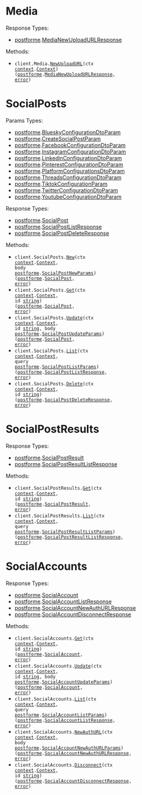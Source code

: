 # Media

Response Types:

- <a href="https://pkg.go.dev/github.com/DayMoonDevelopment/post-for-me-go">postforme</a>.<a href="https://pkg.go.dev/github.com/DayMoonDevelopment/post-for-me-go#MediaNewUploadURLResponse">MediaNewUploadURLResponse</a>

Methods:

- <code title="post /v1/media/create-upload-url">client.Media.<a href="https://pkg.go.dev/github.com/DayMoonDevelopment/post-for-me-go#MediaService.NewUploadURL">NewUploadURL</a>(ctx <a href="https://pkg.go.dev/context">context</a>.<a href="https://pkg.go.dev/context#Context">Context</a>) (<a href="https://pkg.go.dev/github.com/DayMoonDevelopment/post-for-me-go">postforme</a>.<a href="https://pkg.go.dev/github.com/DayMoonDevelopment/post-for-me-go#MediaNewUploadURLResponse">MediaNewUploadURLResponse</a>, <a href="https://pkg.go.dev/builtin#error">error</a>)</code>

# SocialPosts

Params Types:

- <a href="https://pkg.go.dev/github.com/DayMoonDevelopment/post-for-me-go">postforme</a>.<a href="https://pkg.go.dev/github.com/DayMoonDevelopment/post-for-me-go#BlueskyConfigurationDtoParam">BlueskyConfigurationDtoParam</a>
- <a href="https://pkg.go.dev/github.com/DayMoonDevelopment/post-for-me-go">postforme</a>.<a href="https://pkg.go.dev/github.com/DayMoonDevelopment/post-for-me-go#CreateSocialPostParam">CreateSocialPostParam</a>
- <a href="https://pkg.go.dev/github.com/DayMoonDevelopment/post-for-me-go">postforme</a>.<a href="https://pkg.go.dev/github.com/DayMoonDevelopment/post-for-me-go#FacebookConfigurationDtoParam">FacebookConfigurationDtoParam</a>
- <a href="https://pkg.go.dev/github.com/DayMoonDevelopment/post-for-me-go">postforme</a>.<a href="https://pkg.go.dev/github.com/DayMoonDevelopment/post-for-me-go#InstagramConfigurationDtoParam">InstagramConfigurationDtoParam</a>
- <a href="https://pkg.go.dev/github.com/DayMoonDevelopment/post-for-me-go">postforme</a>.<a href="https://pkg.go.dev/github.com/DayMoonDevelopment/post-for-me-go#LinkedinConfigurationDtoParam">LinkedinConfigurationDtoParam</a>
- <a href="https://pkg.go.dev/github.com/DayMoonDevelopment/post-for-me-go">postforme</a>.<a href="https://pkg.go.dev/github.com/DayMoonDevelopment/post-for-me-go#PinterestConfigurationDtoParam">PinterestConfigurationDtoParam</a>
- <a href="https://pkg.go.dev/github.com/DayMoonDevelopment/post-for-me-go">postforme</a>.<a href="https://pkg.go.dev/github.com/DayMoonDevelopment/post-for-me-go#PlatformConfigurationsDtoParam">PlatformConfigurationsDtoParam</a>
- <a href="https://pkg.go.dev/github.com/DayMoonDevelopment/post-for-me-go">postforme</a>.<a href="https://pkg.go.dev/github.com/DayMoonDevelopment/post-for-me-go#ThreadsConfigurationDtoParam">ThreadsConfigurationDtoParam</a>
- <a href="https://pkg.go.dev/github.com/DayMoonDevelopment/post-for-me-go">postforme</a>.<a href="https://pkg.go.dev/github.com/DayMoonDevelopment/post-for-me-go#TiktokConfigurationParam">TiktokConfigurationParam</a>
- <a href="https://pkg.go.dev/github.com/DayMoonDevelopment/post-for-me-go">postforme</a>.<a href="https://pkg.go.dev/github.com/DayMoonDevelopment/post-for-me-go#TwitterConfigurationDtoParam">TwitterConfigurationDtoParam</a>
- <a href="https://pkg.go.dev/github.com/DayMoonDevelopment/post-for-me-go">postforme</a>.<a href="https://pkg.go.dev/github.com/DayMoonDevelopment/post-for-me-go#YoutubeConfigurationDtoParam">YoutubeConfigurationDtoParam</a>

Response Types:

- <a href="https://pkg.go.dev/github.com/DayMoonDevelopment/post-for-me-go">postforme</a>.<a href="https://pkg.go.dev/github.com/DayMoonDevelopment/post-for-me-go#SocialPost">SocialPost</a>
- <a href="https://pkg.go.dev/github.com/DayMoonDevelopment/post-for-me-go">postforme</a>.<a href="https://pkg.go.dev/github.com/DayMoonDevelopment/post-for-me-go#SocialPostListResponse">SocialPostListResponse</a>
- <a href="https://pkg.go.dev/github.com/DayMoonDevelopment/post-for-me-go">postforme</a>.<a href="https://pkg.go.dev/github.com/DayMoonDevelopment/post-for-me-go#SocialPostDeleteResponse">SocialPostDeleteResponse</a>

Methods:

- <code title="post /v1/social-posts">client.SocialPosts.<a href="https://pkg.go.dev/github.com/DayMoonDevelopment/post-for-me-go#SocialPostService.New">New</a>(ctx <a href="https://pkg.go.dev/context">context</a>.<a href="https://pkg.go.dev/context#Context">Context</a>, body <a href="https://pkg.go.dev/github.com/DayMoonDevelopment/post-for-me-go">postforme</a>.<a href="https://pkg.go.dev/github.com/DayMoonDevelopment/post-for-me-go#SocialPostNewParams">SocialPostNewParams</a>) (<a href="https://pkg.go.dev/github.com/DayMoonDevelopment/post-for-me-go">postforme</a>.<a href="https://pkg.go.dev/github.com/DayMoonDevelopment/post-for-me-go#SocialPost">SocialPost</a>, <a href="https://pkg.go.dev/builtin#error">error</a>)</code>
- <code title="get /v1/social-posts/{id}">client.SocialPosts.<a href="https://pkg.go.dev/github.com/DayMoonDevelopment/post-for-me-go#SocialPostService.Get">Get</a>(ctx <a href="https://pkg.go.dev/context">context</a>.<a href="https://pkg.go.dev/context#Context">Context</a>, id <a href="https://pkg.go.dev/builtin#string">string</a>) (<a href="https://pkg.go.dev/github.com/DayMoonDevelopment/post-for-me-go">postforme</a>.<a href="https://pkg.go.dev/github.com/DayMoonDevelopment/post-for-me-go#SocialPost">SocialPost</a>, <a href="https://pkg.go.dev/builtin#error">error</a>)</code>
- <code title="put /v1/social-posts/{id}">client.SocialPosts.<a href="https://pkg.go.dev/github.com/DayMoonDevelopment/post-for-me-go#SocialPostService.Update">Update</a>(ctx <a href="https://pkg.go.dev/context">context</a>.<a href="https://pkg.go.dev/context#Context">Context</a>, id <a href="https://pkg.go.dev/builtin#string">string</a>, body <a href="https://pkg.go.dev/github.com/DayMoonDevelopment/post-for-me-go">postforme</a>.<a href="https://pkg.go.dev/github.com/DayMoonDevelopment/post-for-me-go#SocialPostUpdateParams">SocialPostUpdateParams</a>) (<a href="https://pkg.go.dev/github.com/DayMoonDevelopment/post-for-me-go">postforme</a>.<a href="https://pkg.go.dev/github.com/DayMoonDevelopment/post-for-me-go#SocialPost">SocialPost</a>, <a href="https://pkg.go.dev/builtin#error">error</a>)</code>
- <code title="get /v1/social-posts">client.SocialPosts.<a href="https://pkg.go.dev/github.com/DayMoonDevelopment/post-for-me-go#SocialPostService.List">List</a>(ctx <a href="https://pkg.go.dev/context">context</a>.<a href="https://pkg.go.dev/context#Context">Context</a>, query <a href="https://pkg.go.dev/github.com/DayMoonDevelopment/post-for-me-go">postforme</a>.<a href="https://pkg.go.dev/github.com/DayMoonDevelopment/post-for-me-go#SocialPostListParams">SocialPostListParams</a>) (<a href="https://pkg.go.dev/github.com/DayMoonDevelopment/post-for-me-go">postforme</a>.<a href="https://pkg.go.dev/github.com/DayMoonDevelopment/post-for-me-go#SocialPostListResponse">SocialPostListResponse</a>, <a href="https://pkg.go.dev/builtin#error">error</a>)</code>
- <code title="delete /v1/social-posts/{id}">client.SocialPosts.<a href="https://pkg.go.dev/github.com/DayMoonDevelopment/post-for-me-go#SocialPostService.Delete">Delete</a>(ctx <a href="https://pkg.go.dev/context">context</a>.<a href="https://pkg.go.dev/context#Context">Context</a>, id <a href="https://pkg.go.dev/builtin#string">string</a>) (<a href="https://pkg.go.dev/github.com/DayMoonDevelopment/post-for-me-go">postforme</a>.<a href="https://pkg.go.dev/github.com/DayMoonDevelopment/post-for-me-go#SocialPostDeleteResponse">SocialPostDeleteResponse</a>, <a href="https://pkg.go.dev/builtin#error">error</a>)</code>

# SocialPostResults

Response Types:

- <a href="https://pkg.go.dev/github.com/DayMoonDevelopment/post-for-me-go">postforme</a>.<a href="https://pkg.go.dev/github.com/DayMoonDevelopment/post-for-me-go#SocialPostResult">SocialPostResult</a>
- <a href="https://pkg.go.dev/github.com/DayMoonDevelopment/post-for-me-go">postforme</a>.<a href="https://pkg.go.dev/github.com/DayMoonDevelopment/post-for-me-go#SocialPostResultListResponse">SocialPostResultListResponse</a>

Methods:

- <code title="get /v1/social-post-results/{id}">client.SocialPostResults.<a href="https://pkg.go.dev/github.com/DayMoonDevelopment/post-for-me-go#SocialPostResultService.Get">Get</a>(ctx <a href="https://pkg.go.dev/context">context</a>.<a href="https://pkg.go.dev/context#Context">Context</a>, id <a href="https://pkg.go.dev/builtin#string">string</a>) (<a href="https://pkg.go.dev/github.com/DayMoonDevelopment/post-for-me-go">postforme</a>.<a href="https://pkg.go.dev/github.com/DayMoonDevelopment/post-for-me-go#SocialPostResult">SocialPostResult</a>, <a href="https://pkg.go.dev/builtin#error">error</a>)</code>
- <code title="get /v1/social-post-results">client.SocialPostResults.<a href="https://pkg.go.dev/github.com/DayMoonDevelopment/post-for-me-go#SocialPostResultService.List">List</a>(ctx <a href="https://pkg.go.dev/context">context</a>.<a href="https://pkg.go.dev/context#Context">Context</a>, query <a href="https://pkg.go.dev/github.com/DayMoonDevelopment/post-for-me-go">postforme</a>.<a href="https://pkg.go.dev/github.com/DayMoonDevelopment/post-for-me-go#SocialPostResultListParams">SocialPostResultListParams</a>) (<a href="https://pkg.go.dev/github.com/DayMoonDevelopment/post-for-me-go">postforme</a>.<a href="https://pkg.go.dev/github.com/DayMoonDevelopment/post-for-me-go#SocialPostResultListResponse">SocialPostResultListResponse</a>, <a href="https://pkg.go.dev/builtin#error">error</a>)</code>

# SocialAccounts

Response Types:

- <a href="https://pkg.go.dev/github.com/DayMoonDevelopment/post-for-me-go">postforme</a>.<a href="https://pkg.go.dev/github.com/DayMoonDevelopment/post-for-me-go#SocialAccount">SocialAccount</a>
- <a href="https://pkg.go.dev/github.com/DayMoonDevelopment/post-for-me-go">postforme</a>.<a href="https://pkg.go.dev/github.com/DayMoonDevelopment/post-for-me-go#SocialAccountListResponse">SocialAccountListResponse</a>
- <a href="https://pkg.go.dev/github.com/DayMoonDevelopment/post-for-me-go">postforme</a>.<a href="https://pkg.go.dev/github.com/DayMoonDevelopment/post-for-me-go#SocialAccountNewAuthURLResponse">SocialAccountNewAuthURLResponse</a>
- <a href="https://pkg.go.dev/github.com/DayMoonDevelopment/post-for-me-go">postforme</a>.<a href="https://pkg.go.dev/github.com/DayMoonDevelopment/post-for-me-go#SocialAccountDisconnectResponse">SocialAccountDisconnectResponse</a>

Methods:

- <code title="get /v1/social-accounts/{id}">client.SocialAccounts.<a href="https://pkg.go.dev/github.com/DayMoonDevelopment/post-for-me-go#SocialAccountService.Get">Get</a>(ctx <a href="https://pkg.go.dev/context">context</a>.<a href="https://pkg.go.dev/context#Context">Context</a>, id <a href="https://pkg.go.dev/builtin#string">string</a>) (<a href="https://pkg.go.dev/github.com/DayMoonDevelopment/post-for-me-go">postforme</a>.<a href="https://pkg.go.dev/github.com/DayMoonDevelopment/post-for-me-go#SocialAccount">SocialAccount</a>, <a href="https://pkg.go.dev/builtin#error">error</a>)</code>
- <code title="patch /v1/social-accounts/{id}">client.SocialAccounts.<a href="https://pkg.go.dev/github.com/DayMoonDevelopment/post-for-me-go#SocialAccountService.Update">Update</a>(ctx <a href="https://pkg.go.dev/context">context</a>.<a href="https://pkg.go.dev/context#Context">Context</a>, id <a href="https://pkg.go.dev/builtin#string">string</a>, body <a href="https://pkg.go.dev/github.com/DayMoonDevelopment/post-for-me-go">postforme</a>.<a href="https://pkg.go.dev/github.com/DayMoonDevelopment/post-for-me-go#SocialAccountUpdateParams">SocialAccountUpdateParams</a>) (<a href="https://pkg.go.dev/github.com/DayMoonDevelopment/post-for-me-go">postforme</a>.<a href="https://pkg.go.dev/github.com/DayMoonDevelopment/post-for-me-go#SocialAccount">SocialAccount</a>, <a href="https://pkg.go.dev/builtin#error">error</a>)</code>
- <code title="get /v1/social-accounts">client.SocialAccounts.<a href="https://pkg.go.dev/github.com/DayMoonDevelopment/post-for-me-go#SocialAccountService.List">List</a>(ctx <a href="https://pkg.go.dev/context">context</a>.<a href="https://pkg.go.dev/context#Context">Context</a>, query <a href="https://pkg.go.dev/github.com/DayMoonDevelopment/post-for-me-go">postforme</a>.<a href="https://pkg.go.dev/github.com/DayMoonDevelopment/post-for-me-go#SocialAccountListParams">SocialAccountListParams</a>) (<a href="https://pkg.go.dev/github.com/DayMoonDevelopment/post-for-me-go">postforme</a>.<a href="https://pkg.go.dev/github.com/DayMoonDevelopment/post-for-me-go#SocialAccountListResponse">SocialAccountListResponse</a>, <a href="https://pkg.go.dev/builtin#error">error</a>)</code>
- <code title="post /v1/social-accounts/auth-url">client.SocialAccounts.<a href="https://pkg.go.dev/github.com/DayMoonDevelopment/post-for-me-go#SocialAccountService.NewAuthURL">NewAuthURL</a>(ctx <a href="https://pkg.go.dev/context">context</a>.<a href="https://pkg.go.dev/context#Context">Context</a>, body <a href="https://pkg.go.dev/github.com/DayMoonDevelopment/post-for-me-go">postforme</a>.<a href="https://pkg.go.dev/github.com/DayMoonDevelopment/post-for-me-go#SocialAccountNewAuthURLParams">SocialAccountNewAuthURLParams</a>) (<a href="https://pkg.go.dev/github.com/DayMoonDevelopment/post-for-me-go">postforme</a>.<a href="https://pkg.go.dev/github.com/DayMoonDevelopment/post-for-me-go#SocialAccountNewAuthURLResponse">SocialAccountNewAuthURLResponse</a>, <a href="https://pkg.go.dev/builtin#error">error</a>)</code>
- <code title="post /v1/social-accounts/{id}/disconnect">client.SocialAccounts.<a href="https://pkg.go.dev/github.com/DayMoonDevelopment/post-for-me-go#SocialAccountService.Disconnect">Disconnect</a>(ctx <a href="https://pkg.go.dev/context">context</a>.<a href="https://pkg.go.dev/context#Context">Context</a>, id <a href="https://pkg.go.dev/builtin#string">string</a>) (<a href="https://pkg.go.dev/github.com/DayMoonDevelopment/post-for-me-go">postforme</a>.<a href="https://pkg.go.dev/github.com/DayMoonDevelopment/post-for-me-go#SocialAccountDisconnectResponse">SocialAccountDisconnectResponse</a>, <a href="https://pkg.go.dev/builtin#error">error</a>)</code>
